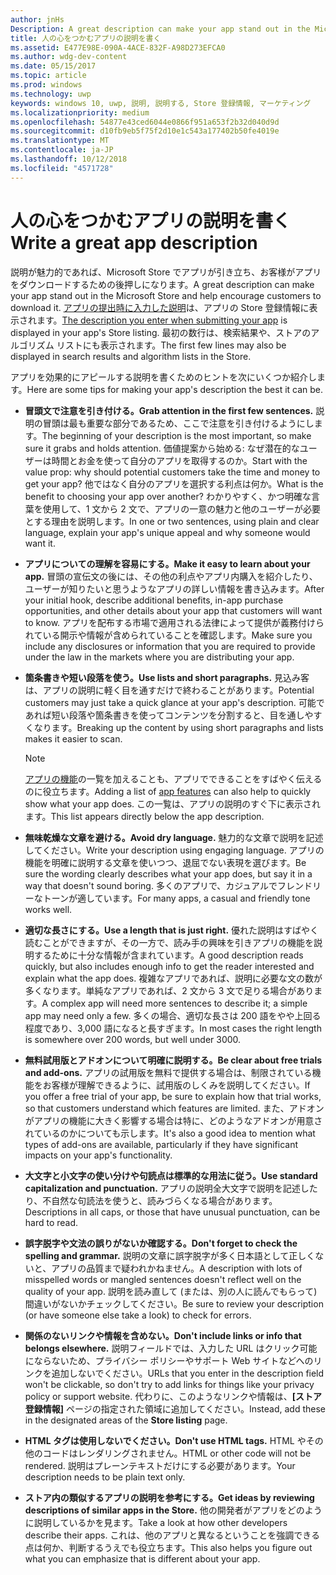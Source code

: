 ```yaml
---
author: jnHs
Description: A great description can make your app stand out in the Microsoft Store and help encourage customers to download it.
title: 人の心をつかむアプリの説明を書く
ms.assetid: E477E98E-090A-4ACE-832F-A98D273EFCA0
ms.author: wdg-dev-content
ms.date: 05/15/2017
ms.topic: article
ms.prod: windows
ms.technology: uwp
keywords: windows 10, uwp, 説明, 説明する, Store 登録情報, マーケティング
ms.localizationpriority: medium
ms.openlocfilehash: 54877e43ced6044e0866f951a653f2b32d040d9d
ms.sourcegitcommit: d10fb9eb5f75f2d10e1c543a177402b50fe4019e
ms.translationtype: MT
ms.contentlocale: ja-JP
ms.lasthandoff: 10/12/2018
ms.locfileid: "4571728"
---
```

# <a name="write-a-great-app-description"></a><span data-ttu-id="5a078-103">人の心をつかむアプリの説明を書く</span><span class="sxs-lookup"><span data-stu-id="5a078-103">Write a great app description</span></span>


<span data-ttu-id="5a078-104">説明が魅力的であれば、Microsoft Store でアプリが引き立ち、お客様がアプリをダウンロードするための後押しになります。</span><span class="sxs-lookup"><span data-stu-id="5a078-104">A great description can make your app stand out in the Microsoft Store and help encourage customers to download it.</span></span> <span data-ttu-id="5a078-105">[アプリの提出時に入力した説明](create-app-store-listings.md#description)は、アプリの Store 登録情報に表示されます。</span><span class="sxs-lookup"><span data-stu-id="5a078-105">[The description you enter when submitting your app](create-app-store-listings.md#description) is displayed in your app's Store listing.</span></span> <span data-ttu-id="5a078-106">最初の数行は、検索結果や、ストアのアルゴリズム リストにも表示されます。</span><span class="sxs-lookup"><span data-stu-id="5a078-106">The first few lines may also be displayed in search results and algorithm lists in the Store.</span></span>


<span data-ttu-id="5a078-107">アプリを効果的にアピールする説明を書くためのヒントを次にいくつか紹介します。</span><span class="sxs-lookup"><span data-stu-id="5a078-107">Here are some tips for making your app's description the best it can be.</span></span>

-   **<span data-ttu-id="5a078-108">冒頭文で注意を引き付ける。</span><span class="sxs-lookup"><span data-stu-id="5a078-108">Grab attention in the first few sentences.</span></span>** <span data-ttu-id="5a078-109">説明の冒頭は最も重要な部分であるため、ここで注意を引き付けるようにします。</span><span class="sxs-lookup"><span data-stu-id="5a078-109">The beginning of your description is the most important, so make sure it grabs and holds attention.</span></span> <span data-ttu-id="5a078-110">価値提案から始める: なぜ潜在的なユーザーは時間とお金を使って自分のアプリを取得するのか。</span><span class="sxs-lookup"><span data-stu-id="5a078-110">Start with the value prop: why should potential customers take the time and money to get your app?</span></span> <span data-ttu-id="5a078-111">他ではなく自分のアプリを選択する利点は何か。</span><span class="sxs-lookup"><span data-stu-id="5a078-111">What is the benefit to choosing your app over another?</span></span> <span data-ttu-id="5a078-112">わかりやすく、かつ明確な言葉を使用して、1 文から 2 文で、アプリの一意の魅力と他のユーザーが必要とする理由を説明します。</span><span class="sxs-lookup"><span data-stu-id="5a078-112">In one or two sentences, using plain and clear language, explain your app's unique appeal and why someone would want it.</span></span>
-   **<span data-ttu-id="5a078-113">アプリについての理解を容易にする。</span><span class="sxs-lookup"><span data-stu-id="5a078-113">Make it easy to learn about your app.</span></span>** <span data-ttu-id="5a078-114">冒頭の宣伝文の後には、その他の利点やアプリ内購入を紹介したり、ユーザーが知りたいと思うようなアプリの詳しい情報を書き込みます。</span><span class="sxs-lookup"><span data-stu-id="5a078-114">After your initial hook, describe additional benefits, in-app purchase opportunities, and other details about your app that customers will want to know.</span></span> <span data-ttu-id="5a078-115">アプリを配布する市場で適用される法律によって提供が義務付けられている開示や情報が含められていることを確認します。</span><span class="sxs-lookup"><span data-stu-id="5a078-115">Make sure you include any disclosures or information that you are required to provide under the law in the markets where you are distributing your app.</span></span>
-   **<span data-ttu-id="5a078-116">箇条書きや短い段落を使う。</span><span class="sxs-lookup"><span data-stu-id="5a078-116">Use lists and short paragraphs.</span></span>** <span data-ttu-id="5a078-117">見込み客は、アプリの説明に軽く目を通すだけで終わることがあります。</span><span class="sxs-lookup"><span data-stu-id="5a078-117">Potential customers may just take a quick glance at your app's description.</span></span> <span data-ttu-id="5a078-118">可能であれば短い段落や箇条書きを使ってコンテンツを分割すると、目を通しやすくなります。</span><span class="sxs-lookup"><span data-stu-id="5a078-118">Breaking up the content by using short paragraphs and lists makes it easier to scan.</span></span>

    > [!NOTE]
    > <span data-ttu-id="5a078-119">[アプリの機能](create-app-store-listings.md#app-features)の一覧を加えることも、アプリでできることをすばやく伝えるのに役立ちます。</span><span class="sxs-lookup"><span data-stu-id="5a078-119">Adding a list of [app features](create-app-store-listings.md#app-features) can also help to quickly show what your app does.</span></span> <span data-ttu-id="5a078-120">この一覧は、アプリの説明のすぐ下に表示されます。</span><span class="sxs-lookup"><span data-stu-id="5a078-120">This list appears directly below the app description.</span></span>

-   **<span data-ttu-id="5a078-121">無味乾燥な文章を避ける。</span><span class="sxs-lookup"><span data-stu-id="5a078-121">Avoid dry language.</span></span>** <span data-ttu-id="5a078-122">魅力的な文章で説明を記述してください。</span><span class="sxs-lookup"><span data-stu-id="5a078-122">Write your description using engaging language.</span></span> <span data-ttu-id="5a078-123">アプリの機能を明確に説明する文章を使いつつ、退屈でない表現を選びます。</span><span class="sxs-lookup"><span data-stu-id="5a078-123">Be sure the wording clearly describes what your app does, but say it in a way that doesn't sound boring.</span></span> <span data-ttu-id="5a078-124">多くのアプリで、カジュアルでフレンドリーなトーンが適しています。</span><span class="sxs-lookup"><span data-stu-id="5a078-124">For many apps, a casual and friendly tone works well.</span></span>
-   **<span data-ttu-id="5a078-125">適切な長さにする。</span><span class="sxs-lookup"><span data-stu-id="5a078-125">Use a length that is just right.</span></span>** <span data-ttu-id="5a078-126">優れた説明はすばやく読むことができますが、その一方で、読み手の興味を引きアプリの機能を説明するために十分な情報が含まれています。</span><span class="sxs-lookup"><span data-stu-id="5a078-126">A good description reads quickly, but also includes enough info to get the reader interested and explain what the app does.</span></span> <span data-ttu-id="5a078-127">複雑なアプリであれば、説明に必要な文の数が多くなります。単純なアプリであれば、2 文から 3 文で足りる場合があります。</span><span class="sxs-lookup"><span data-stu-id="5a078-127">A complex app will need more sentences to describe it; a simple app may need only a few.</span></span> <span data-ttu-id="5a078-128">多くの場合、適切な長さは 200 語をやや上回る程度であり、3,000 語になると長すぎます。</span><span class="sxs-lookup"><span data-stu-id="5a078-128">In most cases the right length is somewhere over 200 words, but well under 3000.</span></span>
-   **<span data-ttu-id="5a078-129">無料試用版とアドオンについて明確に説明する。</span><span class="sxs-lookup"><span data-stu-id="5a078-129">Be clear about free trials and add-ons.</span></span>** <span data-ttu-id="5a078-130">アプリの試用版を無料で提供する場合は、制限されている機能をお客様が理解できるように、試用版のしくみを説明してください。</span><span class="sxs-lookup"><span data-stu-id="5a078-130">If you offer a free trial of your app, be sure to explain how that trial works, so that customers understand which features are limited.</span></span> <span data-ttu-id="5a078-131">また、アドオンがアプリの機能に大きく影響する場合は特に、どのようなアドオンが用意されているのかについても示します。</span><span class="sxs-lookup"><span data-stu-id="5a078-131">It's also a good idea to mention what types of add-ons are available, particularly if they have significant impacts on your app's functionality.</span></span>
-   **<span data-ttu-id="5a078-132">大文字と小文字の使い分けや句読点は標準的な用法に従う。</span><span class="sxs-lookup"><span data-stu-id="5a078-132">Use standard capitalization and punctuation.</span></span>** <span data-ttu-id="5a078-133">アプリの説明全大文字で説明を記述したり、不自然な句読法を使うと、読みづらくなる場合があります。</span><span class="sxs-lookup"><span data-stu-id="5a078-133">Descriptions in all caps, or those that have unusual punctuation, can be hard to read.</span></span>
-   **<span data-ttu-id="5a078-134">誤字脱字や文法の誤りがないか確認する。</span><span class="sxs-lookup"><span data-stu-id="5a078-134">Don't forget to check the spelling and grammar.</span></span>** <span data-ttu-id="5a078-135">説明の文章に誤字脱字が多く日本語として正しくないと、アプリの品質まで疑われかねません。</span><span class="sxs-lookup"><span data-stu-id="5a078-135">A description with lots of misspelled words or mangled sentences doesn't reflect well on the quality of your app.</span></span> <span data-ttu-id="5a078-136">説明を読み直して (または、別の人に読んでもらって) 間違いがないかチェックしてください。</span><span class="sxs-lookup"><span data-stu-id="5a078-136">Be sure to review your description (or have someone else take a look) to check for errors.</span></span>
-   **<span data-ttu-id="5a078-137">関係のないリンクや情報を含めない。</span><span class="sxs-lookup"><span data-stu-id="5a078-137">Don't include links or info that belongs elsewhere.</span></span>** <span data-ttu-id="5a078-138">説明フィールドでは、入力した URL はクリック可能にならないため、プライバシー ポリシーやサポート Web サイトなどへのリンクを追加しないでください。</span><span class="sxs-lookup"><span data-stu-id="5a078-138">URLs that you enter in the description field won't be clickable, so don't try to add links for things like your privacy policy or support website.</span></span> <span data-ttu-id="5a078-139">代わりに、このようなリンクや情報は、**[ストア登録情報]** ページの指定された領域に追加してください。</span><span class="sxs-lookup"><span data-stu-id="5a078-139">Instead, add these in the designated areas of the **Store listing** page.</span></span>
-   **<span data-ttu-id="5a078-140">HTML タグは使用しないでください。</span><span class="sxs-lookup"><span data-stu-id="5a078-140">Don't use HTML tags.</span></span>** <span data-ttu-id="5a078-141">HTML やその他のコードはレンダリングされません。</span><span class="sxs-lookup"><span data-stu-id="5a078-141">HTML or other code will not be rendered.</span></span> <span data-ttu-id="5a078-142">説明はプレーンテキストだけにする必要があります。</span><span class="sxs-lookup"><span data-stu-id="5a078-142">Your description needs to be plain text only.</span></span>
-   **<span data-ttu-id="5a078-143">ストア内の類似するアプリの説明を参考にする。</span><span class="sxs-lookup"><span data-stu-id="5a078-143">Get ideas by reviewing descriptions of similar apps in the Store.</span></span>** <span data-ttu-id="5a078-144">他の開発者がアプリをどのように説明しているかを見ます。</span><span class="sxs-lookup"><span data-stu-id="5a078-144">Take a look at how other developers describe their apps.</span></span> <span data-ttu-id="5a078-145">これは、他のアプリと異なるということを強調できる点は何か、判断するうえでも役立ちます。</span><span class="sxs-lookup"><span data-stu-id="5a078-145">This also helps you figure out what you can emphasize that is different about your app.</span></span>

 

 




